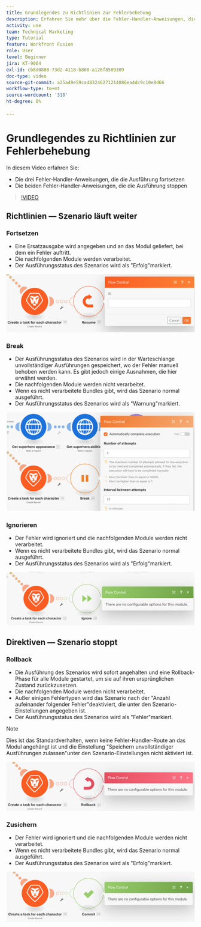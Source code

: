 ```yaml
---
title: Grundlegendes zu Richtlinien zur Fehlerbehebung
description: Erfahren Sie mehr über die Fehler-Handler-Anweisungen, die die Ausführung fortsetzen, und die Anweisungen, die die Ausführung stoppen, in [!DNL Adobe Workfront Fusion].
activity: use
team: Technical Marketing
type: Tutorial
feature: Workfront Fusion
role: User
level: Beginner
jira: KT-9064
exl-id: cb8d0880-73d2-4118-b800-a126f8509309
doc-type: video
source-git-commit: a25a49e59ca483246271214886ea4dc9c10e8d66
workflow-type: tm+mt
source-wordcount: '318'
ht-degree: 0%

---
```


# Grundlegendes zu Richtlinien zur Fehlerbehebung

In diesem Video erfahren Sie:

* Die drei Fehler-Handler-Anweisungen, die die Ausführung fortsetzen
* Die beiden Fehler-Handler-Anweisungen, die die Ausführung stoppen

>[!VIDEO](https://video.tv.adobe.com/v/335305/?quality=12&learn=on)

## Richtlinien — Szenario läuft weiter

### Fortsetzen

* Eine Ersatzausgabe wird angegeben und an das Modul geliefert, bei dem ein Fehler auftritt.
* Die nachfolgenden Module werden verarbeitet.
* Der Ausführungsstatus des Szenarios wird als &quot;Erfolg&quot;markiert.

![Ein Bild einer Wiederaufnahme-Anweisung](assets/troubleshooting-and-error-handling-2.png)

### Break

* Der Ausführungsstatus des Szenarios wird in der Warteschlange unvollständiger Ausführungen gespeichert, wo der Fehler manuell behoben werden kann. Es gibt jedoch einige Ausnahmen, die hier erwähnt werden.
* Die nachfolgenden Module werden nicht verarbeitet.
* Wenn es nicht verarbeitete Bundles gibt, wird das Szenario normal ausgeführt.
* Der Ausführungsstatus des Szenarios wird als &quot;Warnung&quot;markiert.

![Ein Bild einer Break-Richtlinie](assets/troubleshooting-and-error-handling-3.png)

### Ignorieren

* Der Fehler wird ignoriert und die nachfolgenden Module werden nicht verarbeitet.
* Wenn es nicht verarbeitete Bundles gibt, wird das Szenario normal ausgeführt.
* Der Ausführungsstatus des Szenarios wird als &quot;Erfolg&quot;markiert.

![Bild einer Ignorieren-Richtlinie](assets/troubleshooting-and-error-handling-4.png)

## Direktiven — Szenario stoppt

### Rollback

* Die Ausführung des Szenarios wird sofort angehalten und eine Rollback-Phase für alle Module gestartet, um sie auf ihren ursprünglichen Zustand zurückzusetzen.
* Die nachfolgenden Module werden nicht verarbeitet.
* Außer einigen Fehlertypen wird das Szenario nach der &quot;Anzahl aufeinander folgender Fehler&quot;deaktiviert, die unter den Szenario-Einstellungen angegeben ist.
* Der Ausführungsstatus des Szenarios wird als &quot;Fehler&quot;markiert.

>[!NOTE]
>
>Dies ist das Standardverhalten, wenn keine Fehler-Handler-Route an das Modul angehängt ist und die Einstellung &quot;Speichern unvollständiger Ausführungen zulassen&quot;unter den Szenario-Einstellungen nicht aktiviert ist.

![Ein Bild einer Rollback-Richtlinie](assets/troubleshooting-and-error-handling-5.png)

### Zusichern

* Der Fehler wird ignoriert und die nachfolgenden Module werden nicht verarbeitet.
* Wenn es nicht verarbeitete Bundles gibt, wird das Szenario normal ausgeführt.
* Der Ausführungsstatus des Szenarios wird als &quot;Erfolg&quot;markiert.

![Ein Bild von einer Richtlinie über Verpflichtungen](assets/troubleshooting-and-error-handling-6.png)
